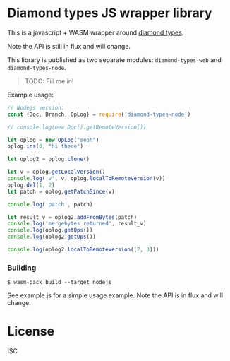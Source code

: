 # Diamond types JS wrapper library

This is a javascript + WASM wrapper around [diamond types](https://github.com/josephg/diamond-types).

Note the API is still in flux and will change.

This library is published as two separate modules: `diamond-types-web` and `diamond-types-node`.

> TODO: Fill me in!

Example usage:

```javascript
// Nodejs version:
const {Doc, Branch, OpLog} = require('diamond-types-node')

// console.log(new Doc().getRemoteVersion())

let oplog = new OpLog("seph")
oplog.ins(0, "hi there")

let oplog2 = oplog.clone()

let v = oplog.getLocalVersion()
console.log('v', v, oplog.localToRemoteVersion(v))
oplog.del(1, 2)
let patch = oplog.getPatchSince(v)

console.log('patch', patch)

let result_v = oplog2.addFromBytes(patch)
console.log('mergebytes returned', result_v)
console.log(oplog.getOps())
console.log(oplog2.getOps())

console.log(oplog2.localToRemoteVersion([2, 3]))
```

### Building

```
$ wasm-pack build --target nodejs
```

See example.js for a simple usage example. Note the API is in flux and will change.


# License

ISC